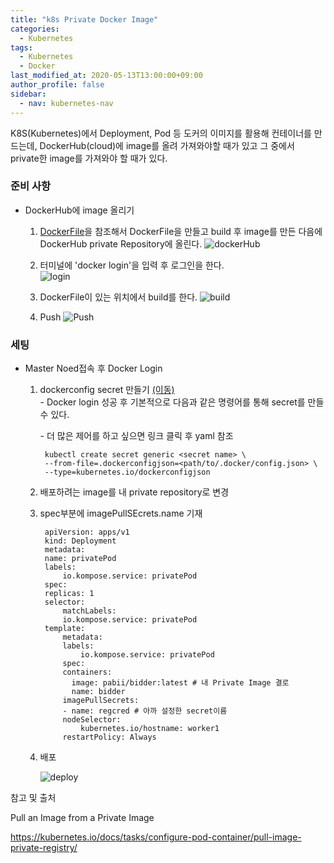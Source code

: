 ```yaml
---
title: "k8s Private Docker Image"
categories: 
  - Kubernetes
tags:
  - Kubernetes
  - Docker
last_modified_at: 2020-05-13T13:00:00+09:00
author_profile: false
sidebar:
  - nav: kubernetes-nav
---
```


K8S(Kubernetes)에서 Deployment, Pod 등 도커의 이미지를 활용해 컨테이너를 만드는데,
DockerHub(cloud)에 image를 올려 가져와야할 때가 있고 그 중에서 private한 image를 가져와야 할 때가 있다.

### 준비 사항
-   DockerHub에 image 올리기
    
    1. [DockerFile](https://docs.docker.com/engine/reference/builder/#usage)을 참조해서 DockerFile을 만들고 build 후 image를 만든 다음에 DockerHub private Repository에 올린다.
    ![dockerHub](../../assets/img/_posts/kubernetes/privateDocker/dockerhub.png)

    2. 터미널에 'docker login'을 입력 후 로그인을 한다.    
    ![login](../../assets/img/_posts/kubernetes/privateDocker/login.png)

    3. DockerFile이 있는 위치에서 build를 한다.
    ![build](../../assets/img/_posts/kubernetes/privateDocker/build.png)

    4. Push
    ![Push](../../assets/img/_posts/kubernetes/privateDocker/push.png)


### 세팅
- Master Noed접속 후 Docker Login

    1. dockerconfig secret 만들기 [(이동)](https://kubernetes.io/docs/tasks/configure-pod-container/pull-image-private-registry/)<br/>
        \- Docker login 성공 후 기본적으로 다음과 같은 명령어를 통해 secret를 만들 수 있다.<br/>

        \- 더 많은 제어를 하고 싶으면 링크 클릭 후 yaml 참조

            kubectl create secret generic <secret name> \
            --from-file=.dockerconfigjson=<path/to/.docker/config.json> \
            --type=kubernetes.io/dockerconfigjson

    2. 배포하려는 image를 내 private repository로 변경
    3. spec부분에 imagePullSEcrets.name 기재

            apiVersion: apps/v1
            kind: Deployment
            metadata:
            name: privatePod
            labels:
                io.kompose.service: privatePod
            spec:
            replicas: 1
            selector:
                matchLabels:
                io.kompose.service: privatePod
            template:
                metadata:
                labels:
                    io.kompose.service: privatePod
                spec:
                containers:
                  image: pabii/bidder:latest # 내 Private Image 결로
                  name: bidder                
                imagePullSecrets:
                - name: regcred # 아까 설정한 secret이름
                nodeSelector:
                    kubernetes.io/hostname: worker1
                restartPolicy: Always
    4. 배포
    
        ![deploy](../../assets/img/_posts/kubernetes/privateDocker/deploy.png)




참고 및 출처

Pull an Image from a Private Image

https://kubernetes.io/docs/tasks/configure-pod-container/pull-image-private-registry/
